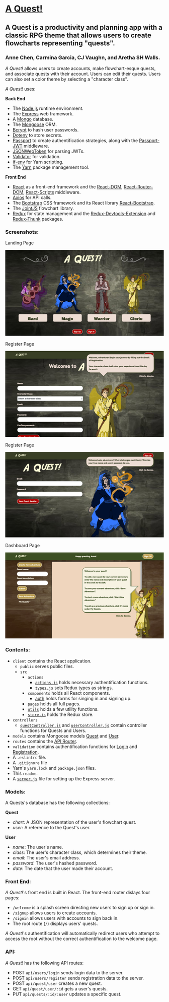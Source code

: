 # [A Quest!](https://bootcamp-quest-app.herokuapp.com/)

## **A Quest** is a productivity and planning app with a classic RPG theme that allows users to create flowcharts representing "quests".

### Anne Chen, Carmina Garcia, CJ Vaughn, and Aretha SH Walls.

_A Quest!_ allows users to create accounts, make flowchart-esque quests, and associate quests with their account. Users can edit their quests. Users can also set a color theme by selecting a "character class".

_A Quest!_ uses:

**Back End**

- The [Node.js](https://nodejs.org/en/) runtime environment.
- The [Express](https://expressjs.com/) web framework.
- A [Mongo](https://www.mongodb.com/) database.
- The [Mongoose](https://mongoosejs.com/) ORM.
- [Bcrypt](https://github.com/kelektiv/node.bcrypt.js#readme) to hash user passwords.
- [Dotenv](https://github.com/motdotla/dotenv#readme) to store secrets.
- [Passport](http://www.passportjs.org/) to create authentification strategies, along with the [Passport-JWT](https://github.com/mikenicholson/passport-jwt) middleware.
- [JSONWebToken](https://github.com/auth0/node-jsonwebtoken) for parsing JWTs.
- [Validator](https://github.com/chriso/validator.js) for validation.
- [if-env](https://github.com/ericclemmons/if-env#readme) for Yarn scripting.
- The [Yarn](https://yarnpkg.com/en/) package management tool.

**Front End**

- [React](rhttps://reactjs.org/) as a front-end framework and the [React-DOM](https://www.npmjs.com/package/react-dom), [React-Router-DOM](https://www.npmjs.com/package/react-router-dom), [React-Scripts](https://github.com/facebook/create-react-app#readme) middleware.
- [Axios](https://github.com/axios/axios) for API calls.
- The [Bootstrap](https://getbootstrap.com/) CSS framework and its React library [React-Bootstrap](https://react-bootstrap.github.io/).
- The [JointJS](https://www.jointjs.com/) flowchart library.
- [Redux](https://redux.js.org/) for state management and the [Redux-Devtools-Extension](https://github.com/zalmoxisus/redux-devtools-extension) and [Redux-Thunk](https://github.com/reduxjs/redux-thunk) packages.

### Screenshots:

Landing Page

![alt text](/client/public/images/Homepage.png)

Register Page

![alt text](/client/public/images/Register.png)

Register Page

![alt text](/client/public/images/Loginpage.png)

Dashboard Page

![alt text](/client/public/images/Dashboard.png)

### Contents:

- `client` contains the React application.
  - `public` serves public files.
  - `src`
    - `actions`
      - [`actions.js`](/client/src/actions/actions.js) holds necessary authentification functions.
      - [`types.js`](/client/src/actions/types.js) sets Redux types as strings.
    - `components` holds all React components.
      - [auth](/client/src/components/auth) holds forms for singing in and signing up.
    - [`pages`](/client/src/components/pages) holds all full pages.
    - [`utils`](/client/src/components/utils) holds a few utility functions.
    - [`store.js`](/client/src/components/store.js) holds the Redux store.
- `controllers`
  - [`questController.js`](/controllers/questController.js) and [`userController.js`](/controllers/userController.js) contain controller functions for Quests and Users.
- `models` contains Mongoose models [Quest](/models/Quest.js) and [User](/models/User.js).
- `routes` contains the [API Router](/routes/apiRoutes).
- `validation` contains authentification functions for [Login](/validation/login.js) and [Registration](/validation/register.js).
- A `.eslintrc` file.
- A `.gitignore` file
- Yarn's `yarn.lock` and `package.json` files.
- This `readme`.
- A [`server.js`](/server.js) file for setting up the Express server.

### Models:

A Quests's database has the following collections:

**Quest**

- _chart_: A JSON representation of the user's flowchart quest.
- _user_: A reference to the Quest's user.

**User**

- _name_: The user's name.
- _class_: The user's character class, which determines their theme.
- _email_: The user's email address.
- _password_: The user's hashed password.
- _date_: The date that the user made their account.

### Front End:

_A Quest!_'s front end is built in React. The front-end router dislays four pages:

- `/welcome` is a splash screen directing new users to sign up or sign in.
- `/signup` allows users to create accounts.
- `/signin` allows users with accounts to sign back in.
- The root route (`/`) displays users' quests.

_A Quest!_'s authentification will automatically redirect users who attempt to access the root without the correct authentification to the welcome page.

### API:

_A Quest!_ has the following API routes:

- POST `api/users/login` sends login data to the server.
- POST `api/users/register` sends registration data to the server.
- POST `api/quest/user` creates a new quest.
- GET `api/quest/user/:id` gets a user's quests.
- PUT `api/quests/:id/:user` updates a specific quest.
